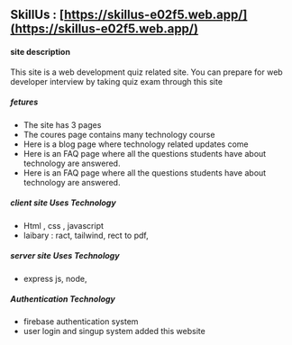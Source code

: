 ## SkillUs :  [https://skillus-e02f5.web.app/](https://skillus-e02f5.web.app/)

#### site description
This site is a web development quiz related site. You can prepare for web developer interview by taking quiz exam through this site

##### fetures
* The site has 3 pages
* The coures page contains many  technology course
* Here is a blog page where technology related updates come
* Here is an FAQ page where all the questions students have about technology are answered.
* Here is an FAQ page where all the questions students have about technology are answered.

##### client site  Uses Technology
*  Html , css , javascript 
*  laibary : ract, tailwind, rect to pdf, 
##### server site  Uses Technology
* express js, node, 
##### Authentication Technology
* firebase authentication system
* user login and singup system added this website